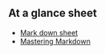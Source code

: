 ## At a glance sheet
* [Mark down sheet](https://github.com/mahedee/ataglance-sheet/blob/master/markdown-sheet.md)<br>
* [Mastering Markdown](https://guides.github.com/features/mastering-markdown/)
